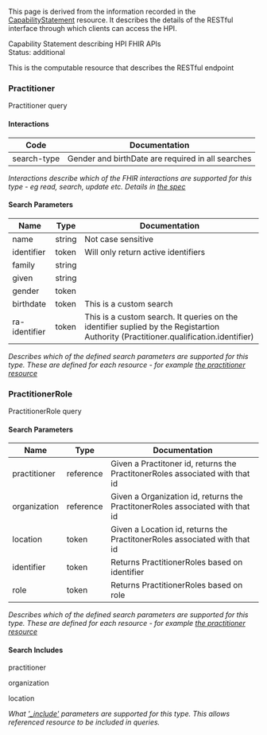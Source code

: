 This page is derived from the information recorded in the [CapabilityStatement](CapabilityStatement-HpiCapabilityStatement.html) 
resource.
It describes the details of the RESTful interface through which clients can access the HPI.

Capability Statement describing HPI FHIR APIs  
Status: additional

This is the computable resource that describes the RESTful endpoint




### Practitioner

Practitioner query


#### Interactions

| Code | Documentation |
| --- | --- |
| search-type | Gender and birthDate are required in all searches |

_Interactions describe which of the FHIR interactions are supported for this type - eg read, search, update etc. Details in [the spec](http://hl7.org/fhir/valueset-type-restful-interaction.html)_



#### Search Parameters

| Name | Type | Documentation |
| --- | --- | --- |
| name | string | Not case sensitive |
| identifier | token | Will only return active identifiers |
| family | string |  |
| given | string |  |
| gender | token |  |
| birthdate | token | This is a custom search |
| ra-identifier | token | This is a custom search. It queries on the identifier suplied by the Registartion Authority (Practitioner.qualification.identifier) |

_Describes which of the defined search parameters are supported for this type. These are defined for each resource - 
for example [the practitioner resource](http://hl7.org/fhir/practitioner.html#search)_





### PractitionerRole

PractitionerRole query




#### Search Parameters

| Name | Type | Documentation |
| --- | --- | --- |
| practitioner | reference | Given a Practitoner id, returns the PractitonerRoles associated with that id |
| organization | reference | Given a Organization id, returns the PractitonerRoles associated with that id |
| location | token | Given a Location id, returns the PractitonerRoles associated with that id |
| identifier | token | Returns PractitionerRoles based on identifier |
| role | token | Returns PractitionerRoles based on role |

_Describes which of the defined search parameters are supported for this type. These are defined for each resource - 
for example [the practitioner resource](http://hl7.org/fhir/practitioner.html#search)_


#### Search Includes

practitioner 

organization 

location 


_What ['_include'](http://hl7.org/fhir/search.html#include) parameters are supported for this type. This allows referenced resource to be included in queries._




